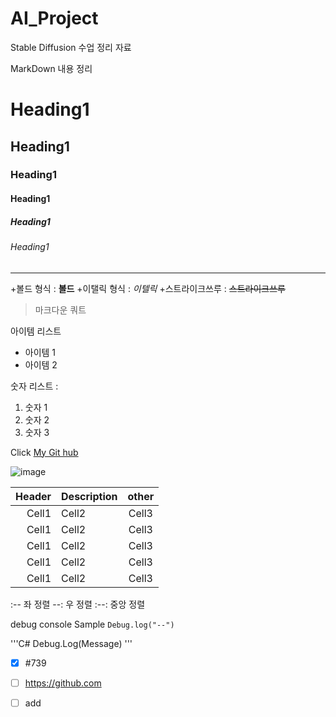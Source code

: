# AI_Project
Stable Diffusion 수업 정리 자료

MarkDown 내용 정리

<!-- Heading -->

# Heading1
## Heading1
### Heading1
#### Heading1
##### Heading1
###### Heading1

<!-- Line -->

---

<!-- Text attributes -->

+볼드 형식 : **볼드**
+이탤릭 형식 : *이텔릭*
+스트라이크쓰루 : ~~스트라이크쓰루~~

<!-- Quote -->
> 마크다운 쿼트

<!-- Bullet List -->
아이템 리스트
* 아이템 1
* 아이템 2

<!-- Numbered List -->
숫자 리스트 :

1. 숫자 1
2. 숫자 2
3. 숫자 3

<!--Link-->
Click [My Git hub](https://github.com/pswxxk/AI_Project)

<!-- Image -->
![image](https://img.khan.co.kr/news/2023/12/31/l_2024010101000021800103831.webp)

<!-- Table -->

|Header|Description|other|
|--:|:--|:--:|
|Cell1|Cell2|Cell3|
|Cell1|Cell2|Cell3|
|Cell1|Cell2|Cell3|
|Cell1|Cell2|Cell3|
|Cell1|Cell2|Cell3|

:-- 좌 정렬
--: 우 정렬
:--: 중앙 정렬

<!-- Code -->

debug console Sample `Debug.log("--")`

'''C#
Debug.Log(Message)
'''

<!-- TodoList-->
- [x] #739
- [ ] https://github.com
- [ ] add


